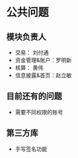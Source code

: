 # 公共问题



##  模块负责人

- 交易： 刘付通
- 资金管理&账户：罗明新
- 核算： 黄伟
- 信息披露&首页：赵立敏



## 目前还有的问题

- 需要不同权限的账号

  



## 第三方库

- 手写签名功能

  
